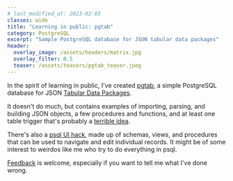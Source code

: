 ```yaml
---
# last_modified_at: 2023-02-03
classes: wide
title: "Learning in public: pgtab"
category: PostgreSQL
excerpt: "Sample PostgreSQL database for JSON tabular data packages"
header:
  overlay_image: /assets/headers/matrix.jpg
  overlay_filter: 0.5
  teaser: /assets/teasers/pgtab_teaser.jpeg
---
```


In the spirit of learning in public, I've created [pgtab](https://github.com/PostgreSqlStan/pgtab), a simple PostgreSQL database for JSON [Tabular Data Packages](https://specs.frictionlessdata.io/tabular-data-package/).

It doesn't do much, but contains examples of importing, parsing, and building JSON objects, a few procedures and functions, and at least one table trigger that's probably a [terrible idea](https://github.com/PostgreSqlStan/pgtab/issues/2).

There's also a [psql UI hack](https://github.com/PostgreSqlStan/pgtab/blob/main/sql/03_go.sql), made up of schemas, views, and procedures that can be used to navigate and edit individual records. It might be of some interest to weirdos like me who try to do everything in psql.

[Feedback](https://github.com/PostgreSqlStan/pgtab/discussions/new/choose) is welcome, especially if you want to tell me what I've done wrong.
